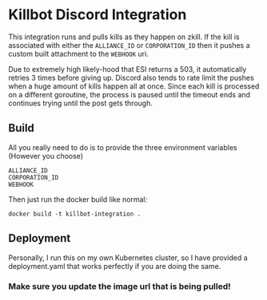 # Killbot Discord Integration

This integration runs and pulls kills as they happen on zkill. If the kill is associated with either the `ALLIANCE_ID` or `CORPORATION_ID` then it pushes a custom built attachment to the `WEBHOOK` uri.

Due to extremely high likely-hood that ESI returns a 503, it automatically retries 3 times before giving up. Discord also tends to rate limit the pushes when a huge amount of kills happen all at once. Since each kill is processed on a different goroutine, the process is paused until the timeout ends and continues trying until the post gets through.

## Build

All you really need to do is to provide the three environment variables (However you choose)

```
ALLIANCE_ID
CORPORATION_ID
WEBHOOK
```

Then just run the docker build like normal:

```
docker build -t killbot-integration .
```

## Deployment

Personally, I run this on my own Kubernetes cluster, so I have provided a deployment.yaml that works perfectly if you are doing the same.

### __Make sure you update the image url that is being pulled!__